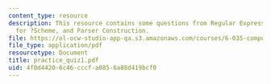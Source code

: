 ```yaml
---
content_type: resource
description: This resource contains some questions from Regular Expressions, Grammar
  for ?Scheme, and Parser Construction.
file: https://ol-ocw-studio-app-qa.s3.amazonaws.com/courses/6-035-computer-language-engineering-sma-5502-fall-2005/4f0d44206c46cccfa0856a88d419bcf0_practice_quiz1.pdf
file_type: application/pdf
resourcetype: Document
title: practice_quiz1.pdf
uid: 4f0d4420-6c46-cccf-a085-6a88d419bcf0
---
```

